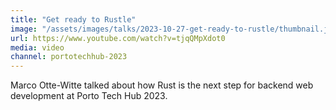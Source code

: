 ```yaml
---
title: "Get ready to Rustle"
image: "/assets/images/talks/2023-10-27-get-ready-to-rustle/thumbnail.jpg"
url: https://www.youtube.com/watch?v=tjqQMpXdot0
media: video
channel: portotechhub-2023
---
```


Marco Otte-Witte talked about how Rust is the next step for backend web
development at Porto Tech Hub 2023.
